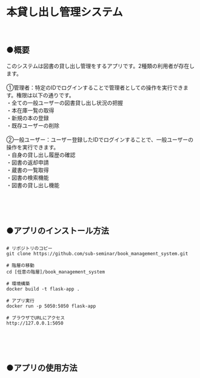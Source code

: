 <br>

# 本貸し出し管理システム



<br>

## ●概要
このシステムは図書の貸し出し管理をするアプリです。2種類の利用者が存在します。  
<br>
①管理者：特定のIDでログインすることで管理者としての操作を実行できます。権限は以下の通りです。  
  ・全ての一般ユーザーの図書貸し出し状況の把握  
  ・本在庫一覧の取得  
  ・新規の本の登録  
  ・既存ユーザーの削除  
  <br>
②一般ユーザー：ユーザー登録したIDでログインすることで、一般ユーザーの操作を実行できます。　    
  ・自身の貸し出し履歴の確認  
  ・図書の返却申請  
  ・蔵書の一覧取得  
  ・図書の検索機能  
  ・図書の貸し出し機能  
  

<br><br><br>
## ●アプリのインストール方法

### 
```
# リポジトリのコピー
git clone https://github.com/sub-seminar/book_management_system.git

# 階層の移動
cd [任意の階層]/book_management_system

# 環境構築
docker build -t flask-app .

# アプリ実行
docker run -p 5050:5050 flask-app

# ブラウザでURLにアクセス
http://127.0.0.1:5050

```

<br><br><br>

## ●アプリの使用方法



